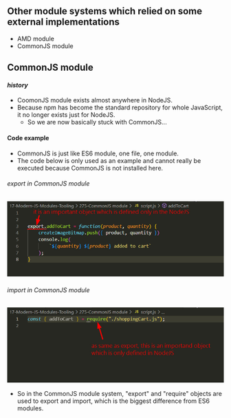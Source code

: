 ## Other module systems which relied on some external implementations

- AMD module
- CommonJS module

## CommonJS module

#### _history_

- CoomonJS module exists almost anywhere in NodeJS.
- Because npm has become the standard repository for whole JavaScript, it no longer exists just for NodeJS.
  - So we are now basically stuck with CommonJS...

#### Code example

- CommonJS is just like ES6 module, one file, one module.
- The code below is only used as an example and cannot really be executed because CommonJS is not installed here.

###### export in CommonJS module

![Alt export in CommonJS](./pic/bandicam%202022-09-15%2013-52-12-128.jpg)

###### import in CommonJS module

![Alt import in CommonJS](./pic/bandicam%202022-09-15%2013-54-04-999.jpg)

- So in the CommonJS module system, "export" and "require" objects are used to export and import, which is the biggest difference from ES6 modules.
